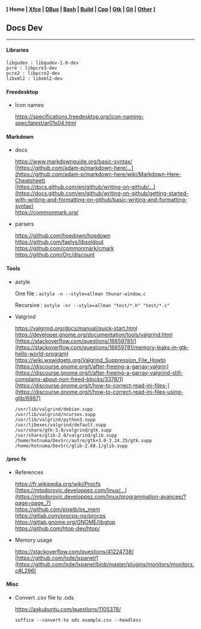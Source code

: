 **[ Home | [Xfce](05-Xfce.html) | [DBus](10-DBus.html) | [Bash](15-Bash.html) | [Build](20-Build.html) | [Cpp](25-Cpp.html) | [Gtk](30-Gtk.html) | [Git](35-Git.html) | [Other](99-Other.html) ]**

## Docs Dev

---

#### Libraries

    libgudev : libgudev-1.0-dev
    pcre : libpcre3-dev
    pcre2 : libpcre2-dev
    libxml2 : libxml2-dev


#### Freedesktop

* Icon names
    
    https://specifications.freedesktop.org/icon-naming-spec/latest/ar01s04.html  



#### Markdown

* docs
    
    https://www.markdownguide.org/basic-syntax/  
    [https://github.com/adam-p/markdown-here/...](https://github.com/adam-p/markdown-here/wiki/Markdown-Here-Cheatsheet)  
    [https://docs.github.com/en/github/writing-on-github/...](https://docs.github.com/en/github/writing-on-github/getting-started-with-writing-and-formatting-on-github/basic-writing-and-formatting-syntax)  
    https://commonmark.org/  

* parsers
    
    https://github.com/hoedown/hoedown  
    https://github.com/faelys/libsoldout  
    https://github.com/commonmark/cmark  
    https://github.com/Orc/discount  



#### Tools

* astyle
    
    One file : `astyle -n --style=allman thunar-window.c`

    Recursive : `astyle -nr --style=allman "test/*.h" "test/*.c"`

* Valgrind
    
    https://valgrind.org/docs/manual/quick-start.html  
    https://developer.gnome.org/documentation/tools/valgrind.html  
    [https://stackoverflow.com/questions/16659781/](https://stackoverflow.com/questions/16659781/memory-leaks-in-gtk-hello-world-program)  
    https://wiki.wxwidgets.org/Valgrind_Suppression_File_Howto  
    [https://discourse.gnome.org/t/after-freeing-a-garray-valgrin](https://discourse.gnome.org/t/after-freeing-a-garray-valgrind-still-complains-about-non-freed-blocks/3378/1)  
    [https://discourse.gnome.org/t/how-to-correct-read-ini-files-](https://discourse.gnome.org/t/how-to-correct-read-ini-files-using-glib/6987)  
    
    ```
    /usr/lib/valgrind/debian.supp
    /usr/lib/valgrind/ncurses.supp
    /usr/lib/valgrind/python3.supp
    /usr/libexec/valgrind/default.supp
    /usr/share/gtk-3.0/valgrind/gtk.supp
    /usr/share/glib-2.0/valgrind/glib.supp
    /home/hotnuma/DevSrc/autre/gtk+3.0-3.24.25/gtk.supp
    /home/hotnuma/DevSrc/glib-2.68.1/glib.supp
    ```



#### /proc fs

* References
    
    https://fr.wikipedia.org/wiki/Procfs  
    [https://mtodorovic.developpez.com/linux/...](https://mtodorovic.developpez.com/linux/programmation-avancee/?page=page_7)  
    https://github.com/pixelb/ps_mem  
    https://gitlab.com/procps-ng/procps  
    https://gitlab.gnome.org/GNOME/libgtop  
    https://github.com/htop-dev/htop/  
    
* Memory usage
    
    https://stackoverflow.com/questions/41224738/  
    [https://github.com/lxde/lxpanel/](https://github.com/lxde/lxpanel/blob/master/plugins/monitors/monitors.c#L296)  



#### Misc

* Convert .csv file to .ods
    
    https://askubuntu.com/questions/1105378/  
    
    `soffice --convert-to ods example.csv --headless`


